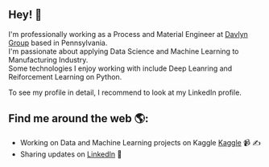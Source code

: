 
<!-- <h2 align='center'>Simon Vo @ Simon<

https://github.com/tqv24/tqv24/assets/138932271/ef8159f8-fe8a-446d-a55c-29d0c292fcc6

/h2>
<p align='center'><b>Graduate Student at University of Illinois at Chicago</b></p> -->

<h2>Hey! 👋</h2>
I'm professionally working as a Process and Material Engineer at <a href="https://www.davlyngroup.com/">Davlyn Group</a> based in Pennsylvania.<br /> I'm passionate about applying Data Science and Machine Learning to Manufacturing Industry.<br />Some technologies I enjoy working with include Deep Leanring and Reiforcement Learning on Python. 

To see my profile in detail, I recommend to look at my LinkedIn profile. 

## Find me around the web 🌎: 
- Working on Data and Machine Learning projects on Kaggle <a href="https://www.kaggle.com/simonvo152">Kaggle</a> 📹 ✍
- Sharing updates on <a href="https://www.linkedin.com/in/simonvo152/">LinkedIn</a> 💼
